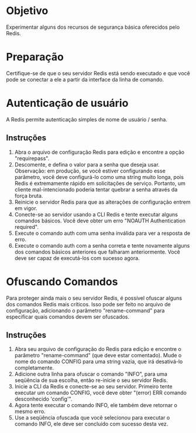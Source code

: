 # Objetivo

Experimentar alguns dos recursos de segurança básica oferecidos pelo Redis.

# Preparação

Certifique-se de que o seu servidor Redis está sendo executado e que você pode se conectar a ele a partir da interface da linha de comando.

# Autenticação de usuário

A Redis permite autenticação simples de nome de usuário / senha.

## Instruções

1. Abra o arquivo de configuração Redis para edição e encontre a opção "requirepass".
2. Descomente, e defina o valor para a senha que deseja usar. Observação: em produção, se você estiver configurando esse parâmetro, você deve configurá-lo como uma string muito longa, pois Redis é extremamente rápido em solicitações de serviço. Portanto, um cliente mal-intencionado poderia tentar quebrar a senha através da força bruta.
3. Reinicie o servidor Redis para que as alterações de configuração entrem em vigor.
4. Conecte-se ao servidor usando a CLI Redis e tente executar alguns comandos básicos. Você deve obter um erro "NOAUTH Authentication required".
5. Execute o comando auth com uma senha inválida para ver a resposta de erro.
6. Execute o comando auth com a senha correta e tente novamente alguns dos comandos básicos anteriores que falharam anteriormente. Você deve ser capaz de executá-los com sucesso agora.

# Ofuscando Comandos

Para proteger ainda mais o seu servidor Redis, é possível ofuscar alguns dos comandos Redis mais críticos. Isso pode ser feito no arquivo de configuração, adicionando o parâmetro "rename-command" para especificar quais comandos devem ser ofuscados.

## Instruções

1. Abra seu arquivo de configuração do Redis para edição e encontre o parâmetro "rename-command" (que deve estar comentado). Mude o nome do comando CONFIG para uma string vazia, que irá desativá-lo completamente.
2. Adicione outra linha para ofuscar o comando "INFO", para uma seqüência de sua escolha, então re-inicie o seu servidor Redis.
3. Inicie a CLI da Redis e conecte-se ao seu servidor. Primeiro tente executar um comando CONFIG, você deve obter "(error) ERR comando desconhecido 'config'".
4. Agora tente executar o comando INFO, ele também deve retornar o mesmo erro.
5. Use a seqüência ofuscada que você selecionou para executar o comando INFO, ele deve ser concluído com sucesso desta vez.